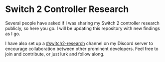 # Switch 2 Controller Research

Several people have asked if I was sharing my Switch 2 controller research publicly, so here you go. I will be updating this repository with new findings as I go.

I have also set up a [#switch2-research](https://discord.gg/gegfNZ5Ucz) channel on my Discord server to encourage collaboration between other prominent developers. Feel free to join and contribute, or just lurk and follow along.
